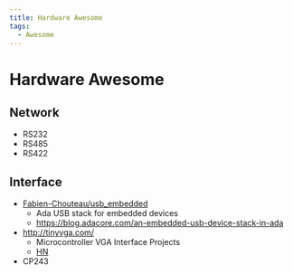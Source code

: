 ```yaml
---
title: Hardware Awesome
tags:
  - Awesome
---
```


# Hardware Awesome

## Network

- RS232
- RS485
- RS422

## Interface

- [Fabien-Chouteau/usb_embedded](https://github.com/Fabien-Chouteau/usb_embedded)
  - Ada USB stack for embedded devices
  - https://blog.adacore.com/an-embedded-usb-device-stack-in-ada
- http://tinyvga.com/
  - Microcontroller VGA Interface Projects
  - [HN](https://news.ycombinator.com/item?id=29127582)
- CP243
